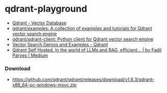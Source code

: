 qdrant-playground
=================
- [Qdrant - Vector Database](https://qdrant.tech/)
- [qdrant/examples: A collection of examples and tutorials for Qdrant vector search engine](https://github.com/qdrant/examples)
- [qdrant/qdrant-client: Python client for Qdrant vector search engine](https://github.com/qdrant/qdrant-client)
- [Vector Search Demos and Examples - Qdrant](https://qdrant.tech/demo/)
- [Qdrant Self Hosted. In the world of LLMs and RAG, efficient… | by Fadil Parves | Medium](https://medium.com/@fadil.parves/qdrant-self-hosted-28a30106e9dd)

### Download
- https://github.com/qdrant/qdrant/releases/download/v1.8.3/qdrant-x86_64-pc-windows-msvc.zip
